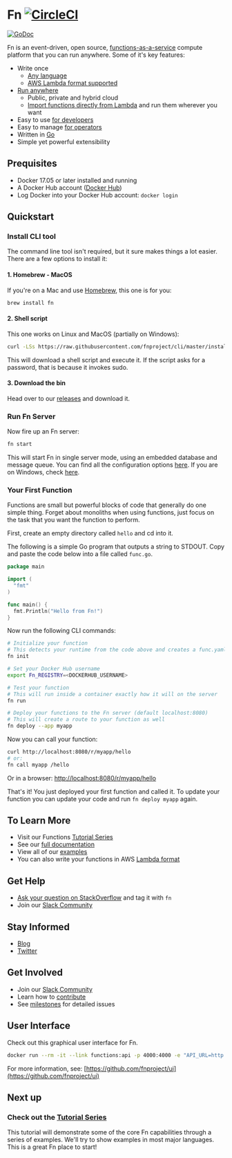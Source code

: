 # Fn [![CircleCI](https://circleci.com/gh/fnproject/fn.svg?style=svg&circle-token=6a62ac329bc5b68b484157fbe88df7612ffd9ea0)](https://circleci.com/gh/fnproject/fn)
[![GoDoc](https://godoc.org/github.com/fnproject/fn?status.svg)](https://godoc.org/github.com/fnproject/fn)

Fn is an event-driven, open source, [functions-as-a-service](serverless.md) compute
platform that you can run anywhere. Some of it's key features:

* Write once
  * [Any language](docs/faq.md#which-languages-are-supported)
  * [AWS Lambda format supported](docs/lambda/README.md)
* [Run anywhere](docs/faq.md#where-can-i-run-functions)
  * Public, private and hybrid cloud
  * [Import functions directly from Lambda](docs/lambda/import.md) and run them wherever you want
* Easy to use [for developers](docs/README.md#for-developers)
* Easy to manage [for operators](docs/README.md#for-operators)
* Written in [Go](https://golang.org)
* Simple yet powerful extensibility


## Prequisites

* Docker 17.05 or later installed and running
* A Docker Hub account ([Docker Hub](https://hub.docker.com/))
* Log Docker into your Docker Hub account: `docker login`

## Quickstart

### Install CLI tool

The command line tool isn't required, but it sure makes things a lot easier. There are a few options to install it:

#### 1. Homebrew - MacOS

If you're on a Mac and use [Homebrew](https://brew.sh/), this one is for you: 

```sh
brew install fn
```

#### 2. Shell script

This one works on Linux and MacOS (partially on Windows):

```sh
curl -LSs https://raw.githubusercontent.com/fnproject/cli/master/install | sh
```

This will download a shell script and execute it. If the script asks for a password, that is because it invokes sudo.

#### 3. Download the bin

Head over to our [releases](https://github.com/fnproject/cli/releases) and download it.

### Run Fn Server

Now fire up an Fn server:

```sh
fn start
```

This will start Fn in single server mode, using an embedded database and message queue. You can find all the
configuration options [here](docs/operating/options.md). If you are on Windows, check [here](docs/operating/windows.md).

### Your First Function

Functions are small but powerful blocks of code that generally do one simple thing. Forget about monoliths when using functions, just focus on the task that you want the function to perform.

First, create an empty directory called `hello` and cd into it.

The following is a simple Go program that outputs a string to STDOUT. Copy and paste the code below into a file called `func.go`.

```go
package main

import (
  "fmt"
)

func main() {
  fmt.Println("Hello from Fn!")
}
```

Now run the following CLI commands:

```sh
# Initialize your function
# This detects your runtime from the code above and creates a func.yaml
fn init

# Set your Docker Hub username
export Fn_REGISTRY=<DOCKERHUB_USERNAME>

# Test your function
# This will run inside a container exactly how it will on the server
fn run

# Deploy your functions to the Fn server (default localhost:8080)
# This will create a route to your function as well
fn deploy --app myapp
```

Now you can call your function:

```sh
curl http://localhost:8080/r/myapp/hello
# or:
fn call myapp /hello
```

Or in a browser: [http://localhost:8080/r/myapp/hello](http://localhost:8080/r/myapp/hello)

That's it! You just deployed your first function and called it. To update your function
you can update your code and run `fn deploy myapp` again.

## To Learn More

* Visit our Functions [Tutorial Series](examples/tutorial/)
* See our [full documentation](docs/README.md)
* View all of our [examples](/examples)
* You can also write your functions in AWS [Lambda format](docs/lambda/README.md)

## Get Help

* [Ask your question on StackOverflow](https://stackoverflow.com/questions/tagged/fn) and tag it with `fn`
* Join our [Slack Community](https://join.slack.com/t/fnproject/shared_invite/MjIwNzc5MTE4ODg3LTE1MDE0NTUyNTktYThmYmRjZDUwOQ)

## Stay Informed

* [Blog](https://medium.com/fnproject)
* [Twitter](https://twitter.com/fnproj)

## Get Involved

* Join our [Slack Community](https://join.slack.com/t/fnproject/shared_invite/MjIwNzc5MTE4ODg3LTE1MDE0NTUyNTktYThmYmRjZDUwOQ)
* Learn how to [contribute](CONTRIBUTING.md)
* See [milestones](https://github.com/fnproject/fn/milestones) for detailed issues

## User Interface

Check out this graphical user interface for Fn.

```sh
docker run --rm -it --link functions:api -p 4000:4000 -e "API_URL=http://api:8080" fnproject/ui
```

For more information, see: [https://github.com/fnproject/ui](https://github.com/fnproject/ui)

## Next up

### Check out the [Tutorial Series](examples/tutorial/)

This tutorial will demonstrate some of the core Fn capabilities through a series of examples. We'll try to show examples in most major languages. This is a great Fn place to start!
